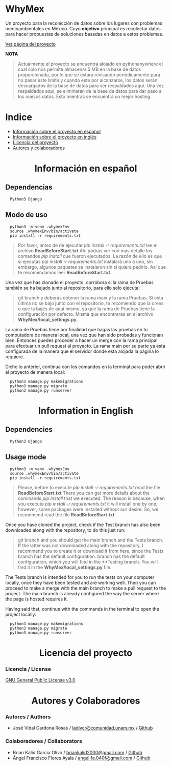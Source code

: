 # WhyMex
Un proyecto para la recolección de datos sobre los lugares con problemas medioambientales en México. 
Cuyo **objetivo** principal es recolectar datos para hacer propuestas de soluciones basadas en datos a estos problemas. 

[Ver página del proyecto](http://whymex.pythonanywhere.com/inicio/)

**NOTA**
> Actualmente el proyecto se encuentra alojado en pythonanywhere el cual solo nos permite almacenar 5 MB en la 
> base de datos proporcionada, por lo que se estará revisando periódicamente para no pasar este limite y cuando este por 
> alcanzarse, los datos serán descargados de la base de datos para ser respaldados aquí. Una vez respaldados aquí, se eliminaran 
> de la base de datos para dar paso a los nuevos datos. Esto mientras se encuentra un mejor hosting. 

# **Indice**
<ul>
  <li><a href="#spanish">Información sobre el proyecto en español</a></li>
  <li><a href="#english">Información sobre el proyecto en inglés</a></li>
  <li><a href="#licen">Licencia del proyecto</a></li>
  <li><a href="#aut">Autores y colaboradores</a></li>
</ul>
 
<center><h1><strong><a name = "spanish">Información en español</a></strong></h1></center>

## Dependencias 
``` 
  Python3 Django
```
## Modo de uso

```
  python3 -m venv .whymexEnv
  source .whymexEnv/bin/activate
  pip install -r requirements.txt
```
> Por favor, antes de de ejecutar *pip install -r requirements.txt* lee el archivo **ReadBeforeStart.txt**
> Ahí podrás ver con más detalle los comandos *pip install* que fueron ejecutados.
> La razón de ello es que si ejecutas *pip install -r requirements.txt* instalará uno a uno, sin embargo, algunos paquetes se
> instalaron sin si quiera pedirlo. Así que te recomendamos leer **ReadBeforeStart.txt**. 


Una vez que has clonado el proyecto, corrobora si la rama de Pruebas también se ha bajado junto al repositorio, para ello solo ejecuta: 
> git branch 
y deberás obtener la rama main y la rama Pruebas. Si esta última no se bajo junto con el repositorio, te recomiendo que la crees o que la bajes de aquí 
mismo, ya que la rama de Pruebas tiene la configuración por defecto. Misma que encontraras en el archivo **WhyMex/local_settings.py**.

La rama de Pruebas tiene por finalidad que hagas las pruebas en tu computadora de manera local, una vez que han sido probadas y funcionan bien. 
Entonces puedes proceder a hacer un merge con la rama principal para efectuar un pull request al proyecto. La rama main por su parte ya esta 
configurada de la manera que el servidor donde esta alojada la página lo requiere. 

Dicho lo anterior, continua con los comandos en la terminal para poder abrir el proyecto de manera local:

```
  python3 manage.py makemigrations
  python3 manage.py migrate
  python3 manage.py runserver
```

 
<center><h1><strong><a name = "english">Information in English</a></strong></h1></center>

## Dependencies
``` 
  Python3 Django
```
## Usage mode
```
  python3 -m venv .whymexEnv
  source .whymexEnv/bin/activate
  pip install -r requirements.txt
```

> Please, before to execute *pip install -r requirements.txt* read the file **ReadBeforeStart.txt**
> There you can get more details about the commands *pip install* that we executed.
> The reason is because, when you execute *pip install -r requirements.txt* it will install one by one, however, some packages
> were installed without our desire. So, we recommend read the file **ReadBeforeStart.txt**. 


Once you have cloned the project, check if the Test branch has also been downloaded along with the repository, to do this just run:  
> git branch 
and you should get the main branch and the Tests branch. If the latter was not downloaded along with the repository,
I recommend you to create it or download it from here, since the Tests branch has the default configuration.
branch has the default configuration, which you will find in the **Testing branch. You will find it in the **WhyMex/local_settings.py** file.

The Tests branch is intended for you to run the tests on your computer locally, once they have been tested and are working well. 
Then you can proceed to make a merge with the main branch to make a pull request to the project. The main branch is already 
configured the way the server where the page is hosted requires it.



Having said that, continue with the commands in the terminal to open the project locally:

```
  python3 manage.py makemigrations
  python3 manage.py migrate
  python3 manage.py runserver
```


<center><h1><strong><a name = "licen">Licencia del proyecto </a></strong></h1></center>

### Licencia / License

[GNU General Public License v3.0](https://www.gnu.org/licenses/gpl-3.0.en.html)

<center><h1><strong><a name = "aut">Autores y Colaboradores</a></strong></h1></center>

### Autores / Authors
* José Vidal Cardona Rosas / ladivcr@comunidad.unam.mx / [Github](github.com/Ladivcr)

### Colaboradores / Collaborators
* Brian Kalid Garcia Olivo / briankalid2000@gmail.com / [Github](github.com/briankalid)
* Ángel Francisco Flores Ayala / angel.fa.040f@gmail.com /  [Github](github.com/AngelFA04) 
